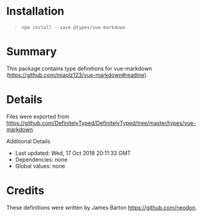 # Installation
> `npm install --save @types/vue-markdown`

# Summary
This package contains type definitions for vue-markdown (https://github.com/miaolz123/vue-markdown#readme).

# Details
Files were exported from https://github.com/DefinitelyTyped/DefinitelyTyped/tree/master/types/vue-markdown

Additional Details
 * Last updated: Wed, 17 Oct 2018 20:11:33 GMT
 * Dependencies: none
 * Global values: none

# Credits
These definitions were written by James Barton <https://github.com/neodon>.
